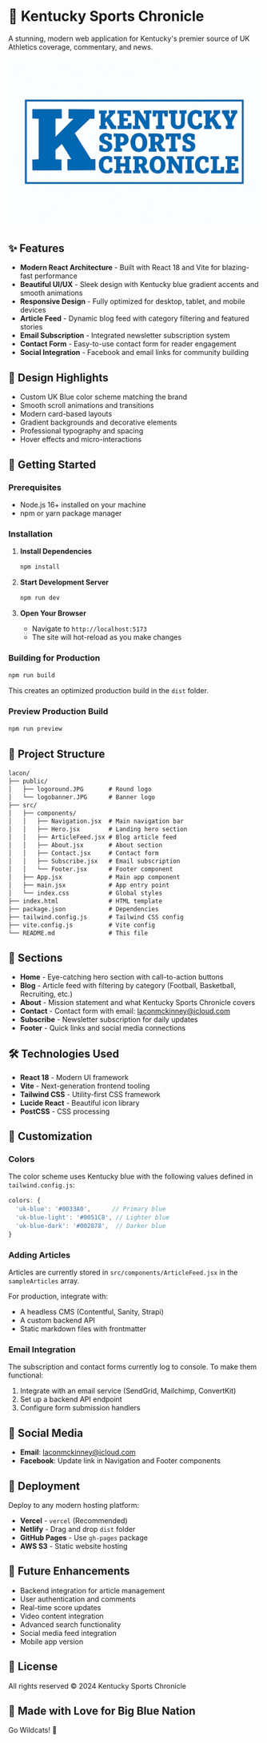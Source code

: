 # 🏈 Kentucky Sports Chronicle

A stunning, modern web application for Kentucky's premier source of UK Athletics coverage, commentary, and news.

![Kentucky Sports Chronicle](./logobanner.JPG)

## ✨ Features

- **Modern React Architecture** - Built with React 18 and Vite for blazing-fast performance
- **Beautiful UI/UX** - Sleek design with Kentucky blue gradient accents and smooth animations
- **Responsive Design** - Fully optimized for desktop, tablet, and mobile devices
- **Article Feed** - Dynamic blog feed with category filtering and featured stories
- **Email Subscription** - Integrated newsletter subscription system
- **Contact Form** - Easy-to-use contact form for reader engagement
- **Social Integration** - Facebook and email links for community building

## 🎨 Design Highlights

- Custom UK Blue color scheme matching the brand
- Smooth scroll animations and transitions
- Modern card-based layouts
- Gradient backgrounds and decorative elements
- Professional typography and spacing
- Hover effects and micro-interactions

## 🚀 Getting Started

### Prerequisites

- Node.js 16+ installed on your machine
- npm or yarn package manager

### Installation

1. **Install Dependencies**
   ```bash
   npm install
   ```

2. **Start Development Server**
   ```bash
   npm run dev
   ```

3. **Open Your Browser**
   - Navigate to `http://localhost:5173`
   - The site will hot-reload as you make changes

### Building for Production

```bash
npm run build
```

This creates an optimized production build in the `dist` folder.

### Preview Production Build

```bash
npm run preview
```

## 📁 Project Structure

```
lacon/
├── public/
│   ├── logoround.JPG       # Round logo
│   └── logobanner.JPG      # Banner logo
├── src/
│   ├── components/
│   │   ├── Navigation.jsx  # Main navigation bar
│   │   ├── Hero.jsx        # Landing hero section
│   │   ├── ArticleFeed.jsx # Blog article feed
│   │   ├── About.jsx       # About section
│   │   ├── Contact.jsx     # Contact form
│   │   ├── Subscribe.jsx   # Email subscription
│   │   └── Footer.jsx      # Footer component
│   ├── App.jsx             # Main app component
│   ├── main.jsx            # App entry point
│   └── index.css           # Global styles
├── index.html              # HTML template
├── package.json            # Dependencies
├── tailwind.config.js      # Tailwind CSS config
├── vite.config.js          # Vite config
└── README.md               # This file
```

## 🎯 Sections

- **Home** - Eye-catching hero section with call-to-action buttons
- **Blog** - Article feed with filtering by category (Football, Basketball, Recruiting, etc.)
- **About** - Mission statement and what Kentucky Sports Chronicle covers
- **Contact** - Contact form with email: laconmckinney@icloud.com
- **Subscribe** - Newsletter subscription for daily updates
- **Footer** - Quick links and social media connections

## 🛠️ Technologies Used

- **React 18** - Modern UI framework
- **Vite** - Next-generation frontend tooling
- **Tailwind CSS** - Utility-first CSS framework
- **Lucide React** - Beautiful icon library
- **PostCSS** - CSS processing

## 🎨 Customization

### Colors

The color scheme uses Kentucky blue with the following values defined in `tailwind.config.js`:

```javascript
colors: {
  'uk-blue': '#0033A0',      // Primary blue
  'uk-blue-light': '#0051C8', // Lighter blue
  'uk-blue-dark': '#002878',  // Darker blue
}
```

### Adding Articles

Articles are currently stored in `src/components/ArticleFeed.jsx` in the `sampleArticles` array. 

For production, integrate with:
- A headless CMS (Contentful, Sanity, Strapi)
- A custom backend API
- Static markdown files with frontmatter

### Email Integration

The subscription and contact forms currently log to console. To make them functional:

1. Integrate with an email service (SendGrid, Mailchimp, ConvertKit)
2. Set up a backend API endpoint
3. Configure form submission handlers

## 📱 Social Media

- **Email**: laconmckinney@icloud.com
- **Facebook**: Update link in Navigation and Footer components

## 🚀 Deployment

Deploy to any modern hosting platform:

- **Vercel** - `vercel` (Recommended)
- **Netlify** - Drag and drop `dist` folder
- **GitHub Pages** - Use `gh-pages` package
- **AWS S3** - Static website hosting

## 📝 Future Enhancements

- Backend integration for article management
- User authentication and comments
- Real-time score updates
- Video content integration
- Advanced search functionality
- Social media feed integration
- Mobile app version

## 📄 License

All rights reserved © 2024 Kentucky Sports Chronicle

## 💙 Made with Love for Big Blue Nation

Go Wildcats! 🐾
